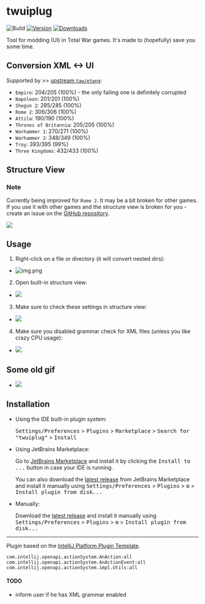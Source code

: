 # twuiplug

![Build](https://github.com/bukowa/twuiplug/workflows/Build/badge.svg)
[![Version](https://img.shields.io/jetbrains/plugin/v/26431.svg)](https://plugins.jetbrains.com/plugin/26431)
[![Downloads](https://img.shields.io/jetbrains/plugin/d/26431.svg)](https://plugins.jetbrains.com/plugin/26431)

<!-- Plugin description -->

Tool for modding (UI) in Total War games.
It's made to (hopefully) save you some time.

## Conversion XML <-> UI

Supported by >> [upstream `taw/etwng`](https://github.com/taw/etwng/tree/9a6afbb3fac230b734ae888bde230517ceaeb1a5/ui#supported-level-by-game):

- `Empire`: 204/205 (100%) - the only failing one is definitely corrupted
- `Napoleon`: 201/201 (100%)
- `Shogun 2`: 285/285 (100%)
- `Rome 2`: 306/306 (100%)
- `Attila`: 190/190 (100%)
- `Thrones of Britannia`: 205/205 (100%)
- `Warhammer 1`: 270/271 (100%)
- `Warhammer 2`: 348/349 (100%)
- `Troy`: 393/395 (99%)
- `Three Kingdoms`: 432/433 (100%)

## Structure View

### Note

Currently being improved for `Rome 2`. It may be a bit broken for other games.
If you use it with other games and the structure view is broken for you - create an issue on the [GitHub
repository](https://github.com/bukowa/twuiplug).

![](./readme/rome2.png)

## Usage

1. Right-click on a file or directory (it will convert nested dirs):
  - ![img.png](./readme/usage1.png)
2. Open built-in structure view:
  - ![](./readme/usagex.png)
3. Make sure to check these settings in structure view:
  - ![](readme/imgx.png)
4. Make sure you disabled grammar check for XML files (unless you like crazy CPU usage):
  - ![](readme/grammar.png)

## Some old gif
  - ![](./readme/gif1.gif)
<!-- Plugin description end -->

## Installation

- Using the IDE built-in plugin system:

  <kbd>Settings/Preferences</kbd> > <kbd>Plugins</kbd> > <kbd>Marketplace</kbd> > <kbd>Search for "twuiplug"</kbd> >
  <kbd>Install</kbd>

- Using JetBrains Marketplace:

  Go to [JetBrains Marketplace](https://plugins.jetbrains.com/plugin/26431) and install it by clicking
  the <kbd>Install to ...</kbd> button in case your IDE is running.

  You can also download the [latest release](https://plugins.jetbrains.com/plugin/26431/versions) from JetBrains
  Marketplace and install it manually using
  <kbd>Settings/Preferences</kbd> > <kbd>Plugins</kbd> > <kbd>⚙️</kbd> > <kbd>Install plugin from disk...</kbd>

- Manually:

  Download the [latest release](https://github.com/bukowa/twuiplug/releases/latest) and install it manually using
  <kbd>Settings/Preferences</kbd> > <kbd>Plugins</kbd> > <kbd>⚙️</kbd> > <kbd>Install plugin from disk...</kbd>

---
Plugin based on the [IntelliJ Platform Plugin Template][template].

[template]: https://github.com/JetBrains/intellij-platform-plugin-template

[docs:plugin-description]: https://plugins.jetbrains.com/docs/intellij/plugin-user-experience.html#plugin-description-and-presentation

```
com.intellij.openapi.actionSystem.AnAction:all
com.intellij.openapi.actionSystem.AnActionEvent:all
com.intellij.openapi.actionSystem.impl.Utils:all
```

#### TODO
- inform user if he has XML grammar enabled